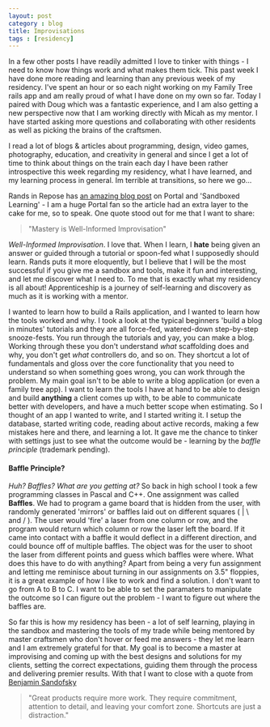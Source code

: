 ```yaml
---
layout: post
category : blog
title: Improvisations
tags : [residency]
---
```

<p>In a few other posts I have readily admitted I love to tinker with things - I need to know how things work and what makes them tick. This past week I have done more reading and learning than any previous week of my residency.  I've spent an hour or so each night working on my Family Tree rails app and am really proud of what I have done on my own so far. Today I paired with Doug which was a fantastic experience, and I am also getting a new perspective now that I am working directly with Micah as my mentor. I have started asking more questions and collaborating with other residents as well as picking the brains of the craftsmen.</p>

<p>I read a lot of blogs &amp; articles about programming, design, video games, photography, education, and creativity in general and since I get a lot of time to think about things on the train each day I have been rather introspective this week regarding my residency, what I have learned, and my learning process in general. Im terrible at transitions, so here we go...</p>

<p>Rands in Repose has <a href="http://www.randsinrepose.com/archives/2012/05/09/two_universes.html">an amazing blog post</a> on Portal and 'Sandboxed Learning' - I am a huge Portal fan so the article had an extra layer to the cake for me, so to speak. One quote stood out for me that I want to share: </p>
<blockquote> "Mastery is Well-Informed Improvisation"</blockquote>

<p><em>Well-Informed Improvisation</em>. I love that. When I learn, I <strong>hate</strong> being given an answer or guided through a tutorial or spoon-fed what I supposedly should learn. Rands puts it more eloquently, but I believe that I will be the most successful if you give me a sandbox and tools, make it fun and interesting, and let me discover what I need to. To me that is exactly what my residency is all about! Apprenticeship is a journey of self-learning and discovery as much as it is working with a mentor.</p>

<p>I wanted to learn how to build a Rails application, and I wanted to learn how the tools worked and why. I took a look at the typical beginners 'build a blog in minutes' tutorials and they are all force-fed, watered-down step-by-step snooze-fests.  You run through the tutorials and yay, you can make a blog. Working through these you don't understand <em>what</em> scaffolding does and why, you don't get <em>what</em> controllers do, and so on. They shortcut a lot of fundamentals and gloss over the core functionality that you need to understand so when something goes wrong, you can work through the problem. My main goal isn't to be able to write a blog application (or even a family tree app). I want to learn the tools I have at hand to be able to design and build <strong>anything</strong> a client comes up with, to be able to communicate better with developers, and have a much better scope when estimating. So I thought of an app I wanted to write, and I started writing it. I setup the database, started writing code, reading about active records, making a few mistakes here and there, and learning a lot. It gave me the chance to tinker with settings just to see what the outcome would be - learning by the <em>baffle principle</em> (trademark pending).</p>

<h4>Baffle Principle?</h4>
<p><em>Huh? Baffles? What are you getting at?</em> So back in high school I took a few programming classes in Pascal and C++. One assignment was called <strong>Baffles</strong>. We had to program a game board that is hidden from the user, with randomly generated 'mirrors' or baffles laid out on different squares ( | \ and / ). The user would 'fire' a laser from one column or row, and the program would return which column or row the laser left the board. If it came into contact with a baffle it would deflect in a different direction, and could bounce off of multiple baffles. The object was for the user to shoot the laser from different points and guess which baffles were where. What does this have to do with anything? Apart from being a very fun assignment and letting me reminisce about turning in our assignments on 3.5" floppies, it is a great example of how I like to work and find a solution. I don't want to go from A to B to C. I want to be able to set the paramaters to manipulate the outcome so I can figure out the problem - I want to figure out where the baffles are.</p>

<p>So far this is how my residency has been - a lot of self learning, playing in the sandbox and mastering the tools of my trade while being mentored by master craftsmen who don't hover or feed me answers - they let me learn and I am extremely grateful for that.  My goal is to become a master at improvising and coming up with the best designs and solutions for my clients, setting the correct expectations, guiding them through the process and delivering premier results. With that I want to close with a quote from <a href="http://sandofsky.com/blog/shell-apps.html">Benjamin Sandofsky</a></p>

<blockquote>"Great products require more work. They require commitment, attention to detail, and leaving your comfort zone. Shortcuts are just a distraction."</blockquote>


